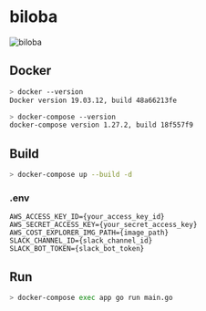 # biloba
  
![biloba](https://socialify.git.ci/tokizuoh/biloba/image?description=1&font=Source%20Code%20Pro&language=1&logo=https%3A%2F%2Fuser-images.githubusercontent.com%2F37968814%2F119221357-ebdb4080-bb29-11eb-9474-ed254d7627b8.png&owner=1&theme=Light)
  
## Docker 
  
```bash
> docker --version
Docker version 19.03.12, build 48a66213fe

> docker-compose --version
docker-compose version 1.27.2, build 18f557f9
```
  
## Build

```bash
> docker-compose up --build -d
```

### .env
  
```
AWS_ACCESS_KEY_ID={your_access_key_id}
AWS_SECRET_ACCESS_KEY={your_secret_access_key}
AWS_COST_EXPLORER_IMG_PATH={image_path}
SLACK_CHANNEL_ID={slack_channel_id}
SLACK_BOT_TOKEN={slack_bot_token}
```
  

## Run

```bash
> docker-compose exec app go run main.go
```
